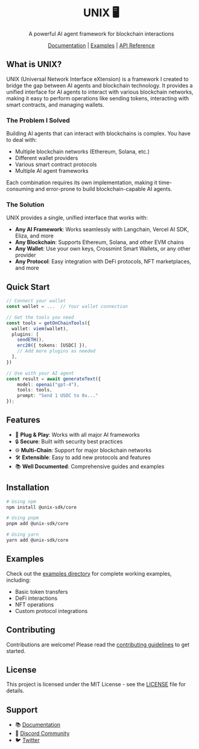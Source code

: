 <div align="center">

# UNIX 🖥️
A powerful AI agent framework for blockchain interactions

[Documentation](https://unix.dev) | [Examples](https://github.com/unix-sdk/unix/tree/main/typescript/examples) | [API Reference](https://unix.dev/api)

</div>

## What is UNIX?
UNIX (Universal Network Interface eXtension) is a framework I created to bridge the gap between AI agents and blockchain technology. It provides a unified interface for AI agents to interact with various blockchain networks, making it easy to perform operations like sending tokens, interacting with smart contracts, and managing wallets.

### The Problem I Solved
Building AI agents that can interact with blockchains is complex. You have to deal with:
- Multiple blockchain networks (Ethereum, Solana, etc.)
- Different wallet providers
- Various smart contract protocols
- Multiple AI agent frameworks

Each combination requires its own implementation, making it time-consuming and error-prone to build blockchain-capable AI agents.

### The Solution
UNIX provides a single, unified interface that works with:
- **Any AI Framework**: Works seamlessly with Langchain, Vercel AI SDK, Eliza, and more
- **Any Blockchain**: Supports Ethereum, Solana, and other EVM chains
- **Any Wallet**: Use your own keys, Crossmint Smart Wallets, or any other provider
- **Any Protocol**: Easy integration with DeFi protocols, NFT marketplaces, and more

## Quick Start

```typescript
// Connect your wallet
const wallet = ...  // Your wallet connection

// Get the tools you need
const tools = getOnChainTools({
  wallet: viem(wallet),
  plugins: [
    sendETH(),
    erc20({ tokens: [USDC] }),
    // Add more plugins as needed
  ],
})

// Use with your AI agent
const result = await generateText({
    model: openai("gpt-4"),
    tools: tools,
    prompt: "Send 1 USDC to 0x..."
});
```

## Features
- 🔌 **Plug & Play**: Works with all major AI frameworks
- 🔒 **Secure**: Built with security best practices
- 🌐 **Multi-Chain**: Support for major blockchain networks
- 🛠️ **Extensible**: Easy to add new protocols and features
- 📚 **Well Documented**: Comprehensive guides and examples

## Installation

```bash
# Using npm
npm install @unix-sdk/core

# Using pnpm
pnpm add @unix-sdk/core

# Using yarn
yarn add @unix-sdk/core
```

## Examples
Check out the [examples directory](https://github.com/unix-sdk/unix/tree/main/typescript/examples) for complete working examples, including:
- Basic token transfers
- DeFi interactions
- NFT operations
- Custom protocol integrations

## Contributing
Contributions are welcome! Please read the [contributing guidelines](CONTRIBUTING.md) to get started.

## License
This project is licensed under the MIT License - see the [LICENSE](LICENSE) file for details.

## Support
- 📚 [Documentation](https://unix.dev)
- 💬 [Discord Community](https://discord.gg/unix-sdk)
- 🐦 [Twitter](https://twitter.com/unix_sdk)
